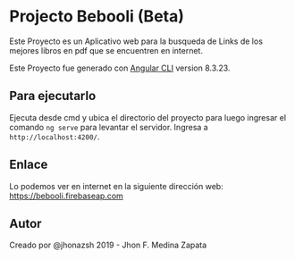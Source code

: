 # Projecto Bebooli (Beta)

Este Proyecto es un Aplicativo web para la busqueda de Links de los mejores libros en pdf que se encuentren en internet.

Este Proyecto fue generado con [Angular CLI](https://github.com/angular/angular-cli) version 8.3.23.

## Para ejecutarlo 

Ejecuta desde cmd y ubica el directorio del proyecto para luego ingresar el comando `ng serve` para levantar el servidor. Ingresa a `http://localhost:4200/`.

## Enlace

Lo podemos ver en internet en la siguiente dirección web: https://bebooli.firebaseap.com

## Autor

Creado por @jhonazsh 2019 - Jhon F. Medina Zapata
